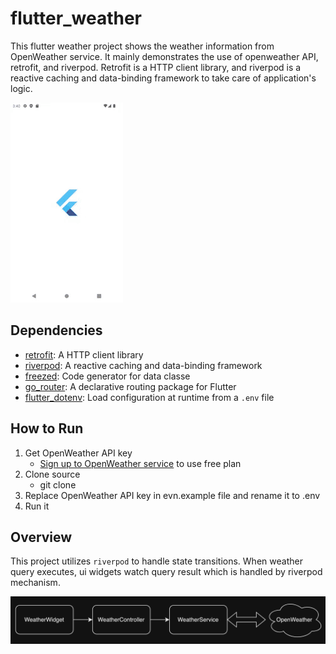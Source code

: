 # flutter_weather
This flutter weather project shows the weather information from OpenWeather service. It mainly demonstrates the use of openweather API, retrofit, and riverpod. Retrofit is a HTTP client library, and riverpod is a reactive caching and data-binding framework to take care of application's logic.

![app preview](media/app_preview.gif)

## Dependencies
   - [retrofit](https://pub.dev/packages/retrofit): A HTTP client library
   - [riverpod](https://pub.dev/packages/riverpod): A reactive caching and data-binding framework
   - [freezed](https://pub.dev/packages/freezed): Code generator for data classe
   - [go_router](https://pub.dev/packages/go_router): A declarative routing package for Flutter
   - [flutter_dotenv](https://pub.dev/packages/flutter_dotenv): Load configuration at runtime from a `.env` file

## How to Run
  1. Get OpenWeather API key
     - [Sign up to OpenWeather service](https://home.openweathermap.org/users/sign_up) to use free plan
  2. Clone source
     - git clone
  3. Replace OpenWeather API key in evn.example file and rename it to .env
  4. Run it

## Overview
This project utilizes `riverpod` to handle state transitions. When weather query executes, ui widgets watch query result which is handled by riverpod mechanism.

![weather query](media/riverpod_weather.png)